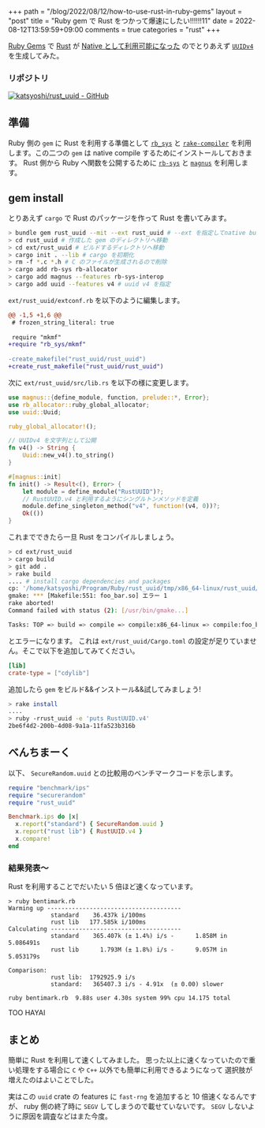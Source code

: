 +++
path = "/blog/2022/08/12/how-to-use-rust-in-ruby-gems"
layout = "post"
title = "Ruby gem で Rust をつかって爆速にしたい!!!!!!11"
date = 2022-08-12T13:59:59+09:00
comments = true
categories = "rust"
+++

[Ruby Gems](https://rubygems.org) で [Rust](https://www.rust-lang.org) が [Native として利用可能になった](https://github.com/rubygems/rubygems/pull/5175) のでとりあえず [`UUIDv4`](https://www.rfc-editor.org/rfc/rfc4122.html) を生成してみた。

### リポジトリ
[![katsyoshi/rust_uuid - GitHub](https://gh-card.dev/repos/katsyoshi/rust_uuid.svg)](https://github.com/katsyoshi/rust_uuid)

## 準備

Ruby 側の `gem` に Rust を利用する準備として [`rb_sys`](https://github.com/oxidize-rb/rb-sys) と [`rake-compiler`](https://github.com/rake-compiler/rake-compiler) を利用します。この二つの `gem` は native compile するためにインストールしておきます。
Rust 側から Ruby へ関数を公開するために [`rb-sys`](https://github.com/oxidize-rb/rb-sys) と [`magnus`](https://github.com/matsadler/magnus) を利用します。

## gem install

とりあえず `cargo` で Rust のパッケージを作って Rust を書いてみます。

```bash
> bundle gem rust_uuid --mit --ext rust_uuid # --ext を指定してnative build する gem を作成
> cd rust_uuid # 作成した gem のディレクトリへ移動
> cd ext/rust_uuid # ビルドするディレクトリへ移動
> cargo init . --lib # cargo を初期化
> rm -f *.c *.h # C のファイルが生成されるので削除
> cargo add rb-sys rb-allocator
> cargo add magnus --features rb-sys-interop
> cargo add uuid --features v4 # uuid v4 を指定
```

`ext/rust_uuid/extconf.rb` を以下のように編集します。

```diff
@@ -1,5 +1,6 @@
 # frozen_string_literal: true
 
 require "mkmf"
+require "rb_sys/mkmf"
 
-create_makefile("rust_uuid/rust_uuid")
+create_rust_makefile("rust_uuid/rust_uuid")
```

次に `ext/rust_uuid/src/lib.rs` を以下の様に変更します。

```rust
use magnus::{define_module, function, prelude::*, Error};
use rb_allocator::ruby_global_allocator;
use uuid::Uuid;

ruby_global_allocator!();

// UUIDv4 を文字列として公開
fn v4() -> String {
    Uuid::new_v4().to_string()
}

#[magnus::init]
fn init() -> Result<(), Error> {
    let module = define_module("RustUUID")?;
    // RustUUID.v4 と利用するようにシングルトンメソッドを定義
    module.define_singleton_method("v4", function!(v4, 0))?;
    Ok(())
}
```

これまでできたら一旦 Rust をコンパイルしましょう。

```bash
> cd ext/rust_uuid
> cargo build
> git add .
> rake build
.... # install cargo dependencies and packages
cp: '/home/katsyoshi/Program/Ruby/rust_uuid/tmp/x86_64-linux/rust_uuid/3.1.2/target/release/librust_uuid.so' を stat できません: そのようなファイルやディレクトリはありません
gmake: *** [Makefile:551: foo_bar.so] エラー 1
rake aborted!
Command failed with status (2): [/usr/bin/gmake...]

Tasks: TOP => build => compile => compile:x86_64-linux => compile:foo_bar:x86_64-linux => copy:rust_uuid:x86_64-linux:3.1.2 => tmp/x86_64-linux/rust_uuid/3.1.2/rust_uuid.so
```

とエラーになります。
これは `ext/rust_uuid/Cargo.toml` の設定が足りていません。そこで以下を追加してみてください。

```toml
[lib]
crate-type = ["cdylib"]
```

追加したら `gem` をビルド&&インストール&&試してみましょう!

```bash
> rake install
....
> ruby -rrust_uuid -e 'puts RustUUID.v4'
2be6f4d2-200b-4d08-9a1a-11fa523b316b
```

## べんちまーく

以下、 `SecureRandom.uuid` との比較用のベンチマークコードを示します。

```ruby
require "benchmark/ips"
require "securerandom"
require "rust_uuid"

Benchmark.ips do |x|
  x.report("standard") { SecureRandom.uuid }
  x.report("rust lib") { RustUUID.v4 }
  x.compare!
end
```

### 結果発表〜

Rust を利用することでだいたい 5 倍ほど速くなっています。

```console
> ruby bentimark.rb
Warming up --------------------------------------
            standard    36.437k i/100ms
            rust lib   177.585k i/100ms
Calculating -------------------------------------
            standard    365.407k (± 1.4%) i/s -      1.858M in   5.086491s
            rust lib      1.793M (± 1.8%) i/s -      9.057M in   5.053179s

Comparison:
            rust lib:  1792925.9 i/s
            standard:   365407.3 i/s - 4.91x  (± 0.00) slower

ruby bentimark.rb  9.88s user 4.30s system 99% cpu 14.175 total
```

TOO HAYAI

## まとめ
簡単に Rust を利用して速くしてみました。
思った以上に速くなっていたので重い処理をする場合に `C` や `C++` 以外でも簡単に利用できるようになって
選択肢が増えたのはよいことでした。

実はこの `uuid` crate の features に `fast-rng` を追加すると 10 倍速くなるんですが、 ruby 側の終了時に `SEGV` してしまうので載せていないです。 `SEGV` しないように原因を調査などはまた今度。
